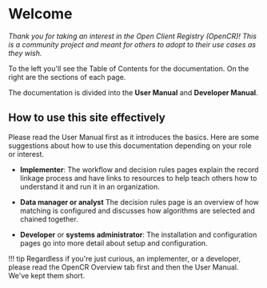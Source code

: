 # Welcome

*Thank you for taking an interest in the Open Client Registry (OpenCR)! This is a community project and meant for others to adopt to their use cases as they wish.*

To the left you'll see the Table of Contents for the documentation. On the right are the sections of each page.

The documentation is divided into the **User Manual** and **Developer Manual**.


## How to use this site effectively

Please read the User Manual first as it introduces the basics. Here are some suggestions about how to use this documentation depending on your role or interest.

* **Implementer**: The workflow and decision rules pages explain the record linkage process and have links to resources to help teach others how to understand it and run it in an organization.

<!-- link to starting page -->

* **Data manager or analyst** The decision rules page is an overview of how matching is configured and discusses how algorithms are selected and chained together.

<!-- link to starting page -->


* **Developer** or **systems administrator**: The installation and configuration pages go into more detail about setup and configuration. 

<!-- link to starting page -->


!!! tip
    Regardless if you're just curious, an implementer, or a developer, please read the OpenCR Overview tab first and then the User Manual. We've kept them short.




